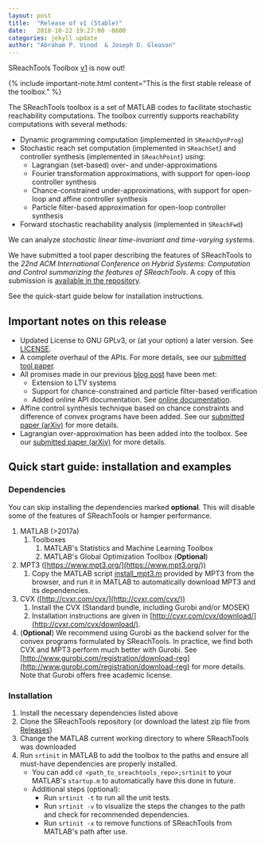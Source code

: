 ```yaml
---
layout: post
title:  "Release of v1 (Stable)"
date:   2018-10-22 19:27:00 -0600
categories: jekyll update
author: "Abraham P. Vinod  & Joseph D. Gleason"
---
```


SReachTools Toolbox [v1](https://github.com/sreachtools/SReachTools/tree/v1.0.0) is
now out! 

{% include important-note.html content="This is the first stable release of the
toolbox." %}

The SReachTools toolbox is a set of MATLAB codes to facilitate stochastic
reachability computations. The toolbox currently supports reachability
computations with several methods:
* Dynamic programming computation (implemented in `SReachDynProg`)
* Stochastic reach set computation (implemented in `SReachSet`) and controller
  synthesis (implemented in `SReachPoint`) using:
    * Lagrangian (set-based) over- and under-approximations
    * Fourier transformation approximations, with support for open-loop
      controller synthesis
    * Chance-constrained under-approximations, with support for open-loop and
      affine controller synthesis
    * Particle filter-based approximation for open-loop controller synthesis
* Forward stochastic reachability analysis (implemented in `SReachFwd`)

We can analyze *stochastic linear time-invariant and time-varying systems*.

We have submitted a tool paper describing the features of SReachTools to the
*22nd ACM International Conference on Hybrid Systems: Computation and Control
summarizing the features of SReachTools*. A copy of this submission is
[available in the
repository](https://github.com/sreachtools/SReachTools/raw/master/SReachTools.pdf).

See the quick-start guide below for installation instructions.

## Important notes on this release

- Updated License to GNU GPLv3, or (at your option) a later version.
  See [LICENSE](/license).
- A complete overhaul of the APIs. For more details, see our [submitted tool
  paper](https://github.com/sreachtools/SReachTools/raw/master/SReachTools.pdf).
- All promises made in our previous [blog post](./2018-05-31-release-of-v0x2.md)
  have been met:
    - Extension to LTV systems
    - Support for chance-constrained and particle filter-based verification
    - Added online API documentation. See [online documentation](/docs/index.html).
- Affine control synthesis technique based on chance constraints and difference
  of convex programs have been added. See our [submitted
  paper (arXiv)](https://hscl.unm.edu/affinecontrollersynthesis/) for more
  details.
- Lagrangian over-approximation has been added into the toolbox. See our
  [submitted paper (arXiv)](https://arxiv.org/pdf/1810.07118) for more details.

## Quick start guide: installation and examples

### Dependencies

You can skip installing the dependencies marked **optional**.
This will disable some of the features of SReachTools or hamper performance.

1. MATLAB (>2017a)
    1. Toolboxes
        1. MATLAB's Statistics and Machine Learning Toolbox
        1. MATLAB's Global Optimization Toolbox (**Optional**)
1. MPT3 ([https://www.mpt3.org/](https://www.mpt3.org/))
    1. Copy the MATLAB script [install_mpt3.m](https://www.mpt3.org/Main/Installation?action=download&upname=install_mpt3.m) provided by MPT3 from the browser, and run it in MATLAB to automatically download MPT3 and its dependencies.
1. CVX ([http://cvxr.com/cvx/](http://cvxr.com/cvx/))
    1. Install the CVX (Standard bundle, including Gurobi and/or MOSEK)
    1. Installation instructions are given in [http://cvxr.com/cvx/download/](http://cvxr.com/cvx/download/).
1. (**Optional**) We recommend using Gurobi as the backend solver for the convex programs
   formulated by SReachTools. In practice, we find both CVX and MPT3 perform
   much better with Gurobi. See
   [http://www.gurobi.com/registration/download-reg](http://www.gurobi.com/registration/download-reg)
   for more details. Note that Gurobi offers free academic license.

### Installation

1. Install the necessary dependencies listed above
1. Clone the SReachTools repository (or download the latest zip file from
   [Releases](https://github.com/sreachtools/SReachTools/releases))
1. Change the MATLAB current working directory to where SReachTools was
   downloaded
1. Run `srtinit` in MATLAB to add the toolbox to the paths and ensure all
   must-have dependencies are properly installed.
   - You can add `cd <path_to_sreachtools_repo>;srtinit` to your MATLAB's
     `startup.m` to automatically have this done in future.
   - Additional steps (optional):
       - Run `srtinit -t` to run all the unit tests.
       - Run `srtinit -v` to visualize the steps the changes to the path and
         check for recommended dependencies.  
       - Run `srtinit -x` to remove functions of SReachTools from MATLAB's path
         after use.  
